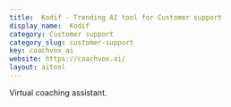 ```yaml
---
title:  Kodif - Trending AI tool for Customer support
display_name:  Kodif
category: Customer support
category_slug: customer-support
key: coachvox_ai
website: https://coachvox.ai/
layout: aitool
---
```


Virtual coaching assistant.
